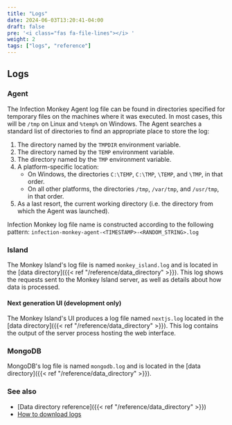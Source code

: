 ```yaml
---
title: "Logs"
date: 2024-06-03T13:20:41-04:00
draft: false
pre: '<i class="fas fa-file-lines"></i> '
weight: 2
tags: ["logs", "reference"]
---
```


## Logs

### Agent

The Infection Monkey Agent log file can be found in directories specified for
temporary files on the machines where it was executed. In most cases, this will
be `/tmp` on Linux and `%temp%` on Windows. The Agent searches a standard list
of directories to find an appropriate place to store the log:

1. The directory named by the `TMPDIR` environment variable.
2. The directory named by the `TEMP` environment variable.
3. The directory named by the `TMP` environment variable.
4. A platform-specific location:
   - On Windows, the directories `C:\TEMP`, `C:\TMP`, `\TEMP`, and `\TMP`, in that order.
   - On all other platforms, the directories `/tmp`, `/var/tmp`, and `/usr/tmp`, in that order.
5. As a last resort, the current working directory (i.e. the directory from
   which the Agent was launched).

Infection Monkey log file name is constructed according to the following
pattern: `infection-monkey-agent-<TIMESTAMP>-<RANDOM_STRING>.log`


### Island

The Monkey Island's log file is named `monkey_island.log` and is located in the
[data directory]({{< ref "/reference/data_directory" >}}). This log shows the
requests sent to the Monkey Island server, as well as details about how data is
processed.

#### Next generation UI (development only)

The Monkey Island's UI produces a log file named `nextjs.log` located in the
[data directory]({{< ref "/reference/data_directory" >}}). This log contains
the output of the server process hosting the web interface.

### MongoDB

MongoDB's log file is named `mongodb.log` and is located in the
[data directory]({{< ref "/reference/data_directory" >}}).

### See also

- [Data directory reference]({{< ref "/reference/data_directory" >}})
- [How to download logs](../howtos/download_logs)
